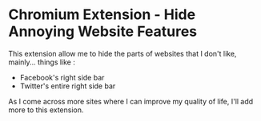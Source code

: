 # Chromium Extension - Hide Annoying Website Features
This extension allow me to hide the parts of websites that I don't like, mainly... things like : 
 * Facebook's right side bar
 * Twitter's entire right side bar

As I come across more sites where I can improve my quality of life, I'll add more to this extension. 
